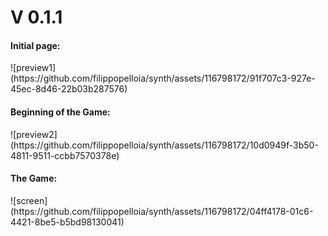 
<h1><b>V 0.1.1</b></h1>

<h4>Initial page: </h4>
![preview1](https://github.com/filippopelloia/synth/assets/116798172/91f707c3-927e-45ec-8d46-22b03b287576)

<h4>Beginning of the Game: </h4>
![preview2](https://github.com/filippopelloia/synth/assets/116798172/10d0949f-3b50-4811-9511-ccbb7570378e)

<h4>The Game: </h4>
![screen](https://github.com/filippopelloia/synth/assets/116798172/04ff4178-01c6-4421-8be5-b5bd98130041)



